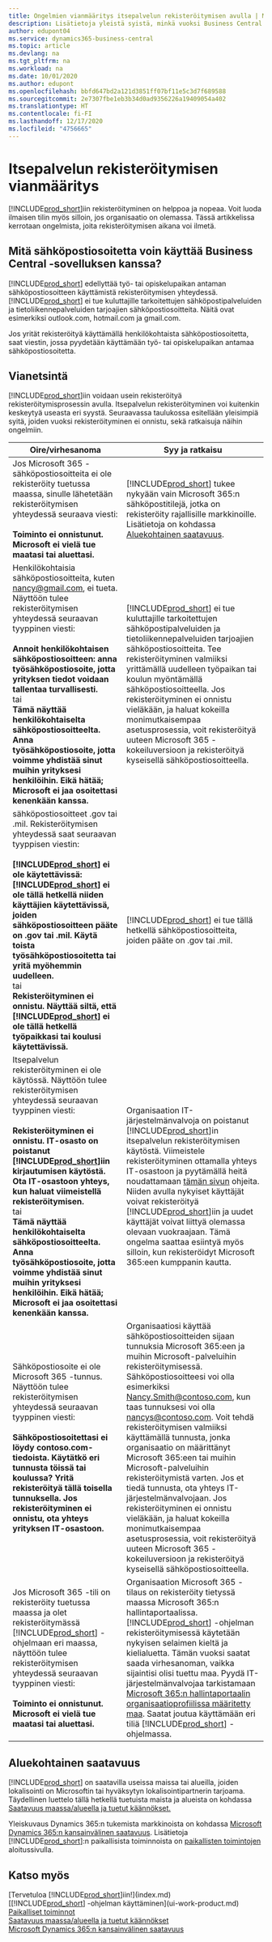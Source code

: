 ```yaml
---
title: Ongelmien vianmääritys itsepalvelun rekisteröitymisen avulla | Microsoft Docs
description: Lisätietoja yleistä syistä, minkä vuoksi Business Central -sovellukseen rekisteröityminen ei onnistu ja miten nämä ongelmat voidaan kiertää.
author: edupont04
ms.service: dynamics365-business-central
ms.topic: article
ms.devlang: na
ms.tgt_pltfrm: na
ms.workload: na
ms.date: 10/01/2020
ms.author: edupont
ms.openlocfilehash: bbfd647bd2a121d3851ff07bf11e5c3d7f689588
ms.sourcegitcommit: 2e7307fbe1eb3b34d0ad9356226a19409054a402
ms.translationtype: HT
ms.contentlocale: fi-FI
ms.lasthandoff: 12/17/2020
ms.locfileid: "4756665"
---
```

# <a name="troubleshooting-self-service-sign-up"></a>Itsepalvelun rekisteröitymisen vianmääritys
[!INCLUDE[prod_short](includes/prod_short.md)]iin rekisteröityminen on helppoa ja nopeaa. Voit luoda ilmaisen tilin myös silloin, jos organisaatio on olemassa. Tässä artikkelissa kerrotaan ongelmista, joita rekisteröitymisen aikana voi ilmetä.

## <a name="what-email-address-can-i-use-with-business-central"></a>Mitä sähköpostiosoitetta voin käyttää Business Central -sovelluksen kanssa?
[!INCLUDE[prod_short](includes/prod_short.md)] edellyttää työ- tai opiskelupaikan antaman sähköpostiosoitteen käyttämistä rekisteröitymisen yhteydessä. [!INCLUDE[prod_short](includes/prod_short.md)] ei tue kuluttajille tarkoitettujen sähköpostipalveluiden ja tietoliikennepalveluiden tarjoajien sähköpostiosoitteita. Näitä ovat esimerkiksi outlook.com, hotmail.com ja gmail.com.

Jos yrität rekisteröityä käyttämällä henkilökohtaista sähköpostiosoitetta, saat viestin, jossa pyydetään käyttämään työ- tai opiskelupaikan antamaa sähköpostiosoitetta.

## <a name="troubleshooting"></a>Vianetsintä
[!INCLUDE[prod_short](includes/prod_short.md)]iin voidaan usein rekisteröityä rekisteröitymisprosessin avulla. Itsepalvelun rekisteröityminen voi kuitenkin keskeytyä useasta eri syystä. Seuraavassa taulukossa esitellään yleisimpiä syitä, joiden vuoksi rekisteröityminen ei onnistu, sekä ratkaisuja näihin ongelmiin.

| Oire/virhesanoma | Syy ja ratkaisu |
| --------------------- | -------------------- |
| Jos Microsoft 365 -sähköpostiosoitteita ei ole rekisteröity tuetussa maassa, sinulle lähetetään rekisteröitymisen yhteydessä seuraava viesti:<br /><br />**Toiminto ei onnistunut. Microsoft ei vielä tue maatasi tai aluettasi.** |[!INCLUDE[prod_short](includes/prod_short.md)] tukee nykyään vain Microsoft 365:n sähköpostitilejä, jotka on rekisteröity rajallisille markkinoille. Lisätietoja on kohdassa [Aluekohtainen saatavuus](#regional-availability). |
| Henkilökohtaisia sähköpostiosoitteita, kuten nancy@gmail.com, ei tueta. Näyttöön tulee rekisteröitymisen yhteydessä seuraavan tyyppinen viesti:<br /><br />**Annoit henkilökohtaisen sähköpostiosoitteen: anna työsähköpostiosoite, jotta yrityksen tiedot voidaan tallentaa turvallisesti.**<br> tai <br> **Tämä näyttää henkilökohtaiselta sähköpostiosoitteelta. Anna työsähköpostiosoite, jotta voimme yhdistää sinut muihin yrityksesi henkilöihin. Eikä hätää; Microsoft ei jaa osoitettasi kenenkään kanssa.** |[!INCLUDE[prod_short](includes/prod_short.md)] ei tue kuluttajille tarkoitettujen sähköpostipalveluiden ja tietoliikennepalveluiden tarjoajien sähköpostiosoitteita. Tee rekisteröityminen valmiiksi yrittämällä uudelleen työpaikan tai koulun myöntämällä sähköpostiosoitteella. Jos rekisteröityminen ei onnistu vieläkään, ja haluat kokeilla monimutkaisempaa asetusprosessia, voit rekisteröityä uuteen Microsoft 365 -kokeiluversioon ja rekisteröityä kyseisellä sähköpostiosoitteella. |
| sähköpostiosoitteet .gov tai .mil. Rekisteröitymisen yhteydessä saat seuraavan tyyppisen viestin:<br /><br />**[!INCLUDE[prod_short](includes/prod_short.md)] ei ole käytettävissä: [!INCLUDE[prod_short](includes/prod_short.md)] ei ole tällä hetkellä niiden käyttäjien käytettävissä, joiden sähköpostiosoitteen pääte on .gov tai .mil. Käytä toista työsähköpostiosoitetta tai yritä myöhemmin uudelleen.** <br>tai <br>**Rekisteröityminen ei onnistu. Näyttää siltä, että [!INCLUDE[prod_short](includes/prod_short.md)] ei ole tällä hetkellä työpaikkasi tai koulusi käytettävissä.** |[!INCLUDE[prod_short](includes/prod_short.md)] ei tue tällä hetkellä sähköpostiosoitteita, joiden pääte on .gov tai .mil. |
| Itsepalvelun rekisteröityminen ei ole käytössä. Näyttöön tulee rekisteröitymisen yhteydessä seuraavan tyyppinen viesti:<br /><br />**Rekisteröityminen ei onnistu. IT-osasto on poistanut [!INCLUDE[prod_short](includes/prod_short.md)]iin kirjautumisen käytöstä. Ota IT-osastoon yhteys, kun haluat viimeistellä rekisteröitymisen.** <br>tai <br> **Tämä näyttää henkilökohtaiselta sähköpostiosoitteelta. Anna työsähköpostiosoite, jotta voimme yhdistää sinut muihin yrityksesi henkilöihin. Eikä hätää; Microsoft ei jaa osoitettasi kenenkään kanssa.** |Organisaation IT-järjestelmänvalvoja on poistanut [!INCLUDE[prod_short](includes/prod_short.md)]in itsepalvelun rekisteröitymisen käytöstä. Viimeistele rekisteröityminen ottamalla yhteys IT-osastoon ja pyytämällä heitä noudattamaan [tämän sivun](/dynamics365/business-central/dev-itpro/developer/devenv-business-central-manage-selfservice-signups) ohjeita. Niiden avulla nykyiset käyttäjät voivat rekisteröityä [!INCLUDE[prod_short](includes/prod_short.md)]iin ja uudet käyttäjät voivat liittyä olemassa olevaan vuokraajaan. Tämä ongelma saattaa esiintyä myös silloin, kun rekisteröidyt Microsoft 365:een kumppanin kautta. |
| Sähköpostiosoite ei ole Microsoft 365 -tunnus. Näyttöön tulee rekisteröitymisen yhteydessä seuraavan tyyppinen viesti:<br /><br />**Sähköpostiosoitettasi ei löydy contoso.com-tiedoista. Käytätkö eri tunnusta töissä tai koulussa? Yritä rekisteröityä tällä toisella tunnuksella. Jos rekisteröityminen ei onnistu, ota yhteys yrityksen IT-osastoon.** |Organisaatiosi käyttää sähköpostiosoitteiden sijaan tunnuksia Microsoft 365:een ja muihin Microsoft-palveluihin rekisteröitymisessä. Sähköpostiosoitteesi voi olla esimerkiksi Nancy.Smith@contoso.com, kun taas tunnuksesi voi olla nancys@contoso.com. Voit tehdä rekisteröitymisen valmiiksi käyttämällä tunnusta, jonka organisaatio on määrittänyt Microsoft 365:een tai muihin Microsoft-palveluihin rekisteröitymistä varten. Jos et tiedä tunnusta, ota yhteys IT-järjestelmänvalvojaan. Jos rekisteröityminen ei onnistu vieläkään, ja haluat kokeilla monimutkaisempaa asetusprosessia, voit rekisteröityä uuteen Microsoft 365 -kokeiluversioon ja rekisteröityä kyseisellä sähköpostiosoitteella. |
| Jos Microsoft 365 -tili on rekisteröity tuetussa maassa ja olet rekisteröitymässä [!INCLUDE[prod_short](includes/prod_short.md)] -ohjelmaan eri maassa, näyttöön tulee rekisteröitymisen yhteydessä seuraavan tyyppinen viesti:<br /><br />**Toiminto ei onnistunut. Microsoft ei vielä tue maatasi tai aluettasi.**| Organisaation Microsoft 365 -tilaus on rekisteröity tietyssä maassa Microsoft 365:n hallintaportaalissa. [!INCLUDE[prod_short](includes/prod_short.md)] -ohjelman rekisteröitymisessä käytetään nykyisen selaimen kieltä ja kielialuetta. Tämän vuoksi saatat saada virhesanoman, vaikka sijaintisi olisi tuettu maa. Pyydä IT-järjestelmänvalvojaa tarkistamaan [Microsoft 365:n hallintaportaalin organisaatioprofiilissa määritetty maa](https://portal.office.com/adminportal/home#/companyprofile). Saatat joutua käyttämään eri tiliä [!INCLUDE[prod_short](includes/prod_short.md)] -ohjelmassa.|

## <a name="regional-availability"></a>Aluekohtainen saatavuus

[!INCLUDE[prod_short](includes/prod_short.md)] on saatavilla useissa maissa tai alueilla, joiden lokalisointi on Microsoftin tai hyväksytyn lokalisointipartnerin tarjoama. Täydellinen luettelo tällä hetkellä tuetuista maista ja alueista on kohdassa [Saatavuus maassa/alueella ja tuetut käännökset.](/dynamics365/business-central/dev-itpro/compliance/apptest-countries-and-translations?toc=/dynamics365/business-central/toc.json)  

Yleiskuvaus Dynamics 365:n tukemista markkinoista on kohdassa [Microsoft Dynamics 365:n kansainvälinen saatavuus](/dynamics365/get-started/availability). Lisätietoja [!INCLUDE[prod_short](includes/prod_short.md)]:n paikallisista toiminnoista on [paikallisten toimintojen](about-localization.md) aloitussivulla.  

## <a name="see-also"></a>Katso myös

[Tervetuloa [!INCLUDE[prod_short](includes/prod_long.md)]iin!](index.md)  
[[!INCLUDE[prod_short](includes/prod_short.md)] -ohjelman käyttäminen](ui-work-product.md)  
[Paikalliset toiminnot](about-localization.md)  
[Saatavuus maassa/alueella ja tuetut käännökset](/dynamics365/business-central/dev-itpro/compliance/apptest-countries-and-translations?toc=/dynamics365/business-central/toc.json)  
[Microsoft Dynamics 365:n kansainvälinen saatavuus](/dynamics365/get-started/availability)  
